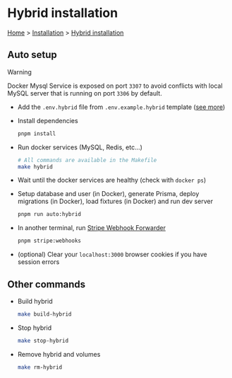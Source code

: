 # Hybrid installation

[Home](../../README.md) > [Installation](../installation.md) > [Hybrid installation](./hybrid.md)

## Auto setup

> [!WARNING]
> Docker Mysql Service is exposed on port `3307` to avoid conflicts with local MySQL server that is running on port `3306` by default.

- Add the `.env.hybrid` file from `.env.example.hybrid` template ([see more](../environment-variables.md))

- Install dependencies

    ```bash
    pnpm install
    ```

- Run docker services (MySQL, Redis, etc...)

    ```bash
    # All commands are available in the Makefile
    make hybrid
    ```

- Wait until the docker services are healthy (check with `docker ps`)

- Setup database and user (in Docker), generate Prisma, deploy migrations (in Docker), load fixtures (in Docker) and run dev server

    ```bash
    pnpm run auto:hybrid
    ```

- In another terminal, run [Stripe Webhook Forwarder](https://docs.stripe.com/webhooks/quickstart)

    ```bash
    pnpm stripe:webhooks
    ```

- (optional) Clear your `localhost:3000` browser cookies if you have session errors

## Other commands

- Build hybrid

    ```bash
    make build-hybrid
    ```

- Stop hybrid

    ```bash
    make stop-hybrid
    ```

- Remove hybrid and volumes

    ```bash
    make rm-hybrid
    ```
